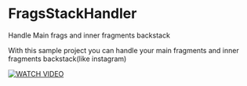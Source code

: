 # FragsStackHandler
Handle Main frags and inner fragments backstack

With this sample project you can handle your main fragments and inner fragments backstack(like instagram)

[![WATCH VIDEO](https://img.youtube.com/vi/YOUTUBE_VIDEO_ID_HERE/0.jpg)](https://www.youtube.com/watch?v=E-rbyJ3kCrc&feature=youtu.be)
